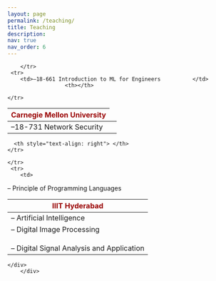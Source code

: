```yaml
---
layout: page
permalink: /teaching/
title: Teaching
description: 
nav: true
nav_order: 6
---
```


<div class="container mt-5">
      <div class="post">

  <!-- <header class="post-header">
    <h1 class="post-title">Teaching</h1>
    <p class="post-description">All at Indiana University</p>
  </header> -->

  <article>
    <table>
  <thead>
    <tr>
      <th><strong><span style="color:#990000">Carnegie Mellon University</span></strong></th>
      <!-- <th style="text-align: right">Semester </th> -->
    </tr>
  </thead>
  <tbody>
    <tr>
        <td>–18-731 Network Security          </td>
              <th></th>

        </tr>
     <tr>
        <td>–18-661 Introduction to ML for Engineers          </td>
                      <th></th>

    </tr>  
  </tbody>
</table>
  </article>
      </div>
        </div>


<div class="container mt-5">
      <div class="post">
  <article>

<table>
  <thead>
    <tr>
      <th><strong><span style="color:#990000">IIIT Hyderabad</span></strong></th>
      
      <th style="text-align: right"> </th>
    </tr>
  </thead>
  <tbody>
    <tr>
        <td>– Artificial Intelligence</td>
        
    </tr>
     <tr>
        <td>
– Principle of Programming Languages</td>
    </tr>
         <tr>
        <td>
– Digital Image Processing
</td>
    </tr> 
         <tr>
        <td>
– Digital Signal Analysis and Application</td>
    </tr>   
  </tbody>
</table>
  </article>


    </div>
        </div>